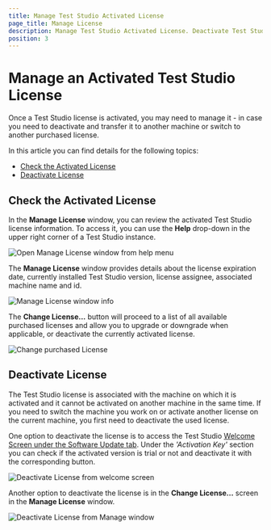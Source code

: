 ```yaml
---
title: Manage Test Studio Activated License
page_title: Manage License
description: Manage Test Studio Activated License. Deactivate Test Studio License. Deactivate license. Change Activated License.  
position: 3
---
```

# Manage an Activated Test Studio License

Once a Test Studio license is activated, you may need to manage it - in case you need to deactivate and transfer it to another machine or switch to another purchased license.

In this article you can find details for the following topics:

- [Check the Activated License](#check-the-activated-license)
- [Deactivate License](#deactivate-license)

## Check the Activated License

In the **Manage License** window, you can review the activated Test Studio license information. To access it, you can use the **Help** drop-down in the upper right corner of a Test Studio instance.

![Open Manage License window from help menu][1]

The **Manage License** window provides details about the license expiration date, currently installed Test Studio version, license assignee, associated machine name and id.

![Manage License window info][11]

The __Change License...__ button will proceed to a list of all available purchased licenses and allow you to upgrade or downgrade when applicable, or deactivate the currently activated license.

![Change purchased License][12]

## Deactivate License

The Test Studio license is associated with the machine on which it is activated and it cannot be activated on another machine in the same time. If you need to switch the machine you work on or activate another license on the current machine, you first need to deactivate the used license.

One option to deactivate the license is to access the Test Studio <a href="/general-information/start-a-project/welcome-screen#software-update" target="_blank">Welcome Screen under the Software Update tab</a>. Under the _'Activation Key'_ section you can check if the activated version is trial or not and deactivate it with the corresponding button.

![Deactivate License from welcome screen][13]

Another option to deactivate the license is in the __Change License...__ screen in the __Manage License__ window.

![Deactivate License from Manage window][14]

[1]: /img/knowledge-base/activation-kb/change-trial-purchase/fig1.png
[2]: /img/knowledge-base/activation-kb/change-trial-purchase/fig2.png
[3]: /img/knowledge-base/activation-kb/change-trial-purchase/fig3.png

[11]: /img/knowledge-base/activation-kb/change-trial-purchase/manage-license-info.png
[12]: /img/knowledge-base/activation-kb/change-trial-purchase/change-purchased-license.png
[13]: /img/knowledge-base/activation-kb/change-trial-purchase/welcome-screen-deactivate-license.png
[14]: /img/knowledge-base/activation-kb/change-trial-purchase/change-license-deactivate.png
